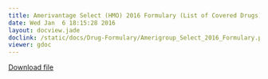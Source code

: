 ```yaml
---
title: Amerivantage Select (HMO) 2016 Formulary (List of Covered Drugs)
date: Wed Jan  6 18:15:28 2016
layout: docview.jade
doclink: /static/docs/Drug-Formulary/Amerigroup_Select_2016_Formulary.pdf
viewer: gdoc
---
```


[Download file](/static/docs/Drug-Formulary/Amerigroup_Select_2016_Formulary.pdf)